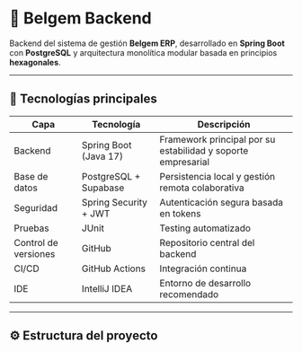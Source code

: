 # 🧩 Belgem Backend

Backend del sistema de gestión **Belgem ERP**, desarrollado en **Spring Boot** con **PostgreSQL** y arquitectura monolítica modular basada en principios **hexagonales**.

---

## 🚀 Tecnologías principales

| Capa | Tecnología | Descripción |
|------|-------------|-------------|
| Backend | Spring Boot (Java 17) | Framework principal por su estabilidad y soporte empresarial |
| Base de datos | PostgreSQL + Supabase | Persistencia local y gestión remota colaborativa |
| Seguridad | Spring Security + JWT | Autenticación segura basada en tokens |
| Pruebas | JUnit | Testing automatizado |
| Control de versiones | GitHub | Repositorio central del backend |
| CI/CD | GitHub Actions | Integración continua |
| IDE | IntelliJ IDEA | Entorno de desarrollo recomendado |

---

## ⚙️ Estructura del proyecto

